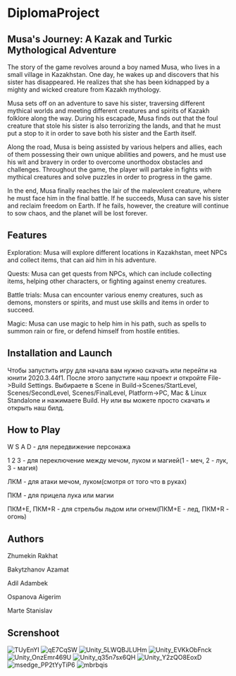 # DiplomaProject
## Musa's Journey: A Kazak and Turkic Mythological Adventure
The story of the game revolves around a boy named Musa, who lives in a small village in Kazakhstan. One day, he wakes up and discovers that his sister has disappeared. He realizes that she has been kidnapped by a mighty and wicked creature from Kazakh mythology.

Musa sets off on an adventure to save his sister, traversing different mythical worlds and meeting different creatures and spirits of Kazakh folklore along the way. During his escapade, Musa finds out that the foul creature that stole his sister is also terrorizing the lands, and that he must put a stop to it in order to save both his sister and the Earth itself.

Along the road, Musa is being assisted by various helpers and allies, each of them possessing their own unique abilities and powers, and he must use his wit and bravery in order to overcome unorthodox obstacles and challenges. Throughout the game, the player will partake in fights with mythical creatures and solve puzzles in order to progress in the game.

In the end, Musa finally reaches the lair of the malevolent creature, where he must face him in the final battle. If he succeeds, Musa can save his sister and reclaim freedom on Earth. If he fails, however, the creature will continue to sow chaos, and the planet will be lost forever.

## Features
Exploration: Musa will explore different locations in Kazakhstan, meet NPCs and collect items, that can aid him in his adventure.

Quests: Musa can get quests from NPCs, which can include collecting items, helping other characters, or fighting against enemy creatures.

Battle trials: Musa can encounter various enemy creatures, such as demons, monsters or spirits, and must use skills and items in order to succeed.

Magic: Musa can use magic to help him in his path, such as spells to summon rain or fire, or defend himself from hostile entities.

## Installation and Launch
Чтобы запустить игру для начала вам нужно скачать или перейти на юнити 2020.3.44f1.  После этого запустите наш проект и откройте File->Build Settings. Выбираете в Scene in Build->Scenes/StartLevel, Scenes/SecondLevel, Scenes/FinalLevel, Platform->PC, Mac & Linux Standalone и нажимаете Build. Ну или вы можете просто скачать и открыть наш билд.

## How to Play
W S A D - для передвижение персонажа

1 2 3 - для переключение между мечом, луком и магией(1 - меч, 2 - лук, 3 - магия)

ЛКМ - для атаки мечом, луком(смотря от того что в руках)

ПКМ - для прицела лука или магии

ПКМ+E, ПКМ+R - для стрельбы льдом или огнем(ПКМ+E - лед, ПКМ+R - огонь)

## Authors
Zhumekin Rakhat 

Bakytzhanov Azamat 

Adil Adambek 

Ospanova Aigerim 

Marte Stanislav

## Screnshoot
![TUyEnYI](https://github.com/Kp0LiK/DiplomaProject/assets/75574576/65cd7625-4750-4b4e-a8b8-90341ac1730a) 
![qE7CqSW](https://github.com/Kp0LiK/DiplomaProject/assets/75574576/787cbc03-ccee-4910-b0f8-262e925ce625)
![Unity_5LWQBJLUHm](https://github.com/Kp0LiK/DiplomaProject/assets/75574576/24231a2d-9895-422d-8f36-7b8691ff503e)
![Unity_EVKkObFnck](https://github.com/Kp0LiK/DiplomaProject/assets/75574576/3a120479-109e-4908-8823-ee98ea35549e)
![Unity_OnzEmr469U](https://github.com/Kp0LiK/DiplomaProject/assets/75574576/21df3b42-db16-41b7-805a-77120b99587e)
![Unity_q35n7sx6QH](https://github.com/Kp0LiK/DiplomaProject/assets/75574576/c6ddc27e-7217-49f1-a1d6-531043386e1a)
![Unity_Y2zQO8EoxD](https://github.com/Kp0LiK/DiplomaProject/assets/75574576/46f8fb1e-76a5-406e-8a4e-1f4c740e1939)
![msedge_PP2tYyTiP6](https://github.com/Kp0LiK/DiplomaProject/assets/75574576/da880e2b-b01b-471c-8f87-970928f57b00)
![mbrbqis](https://github.com/Kp0LiK/DiplomaProject/assets/75574576/0405b60e-e04d-47d9-b173-6cb59712bffc)
